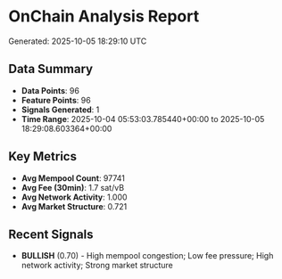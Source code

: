 # OnChain Analysis Report
Generated: 2025-10-05 18:29:10 UTC

## Data Summary
- **Data Points**: 96
- **Feature Points**: 96
- **Signals Generated**: 1
- **Time Range**: 2025-10-04 05:53:03.785440+00:00 to 2025-10-05 18:29:08.603364+00:00

## Key Metrics
- **Avg Mempool Count**: 97741
- **Avg Fee (30min)**: 1.7 sat/vB
- **Avg Network Activity**: 1.000
- **Avg Market Structure**: 0.721

## Recent Signals
- **BULLISH** (0.70) - High mempool congestion; Low fee pressure; High network activity; Strong market structure
